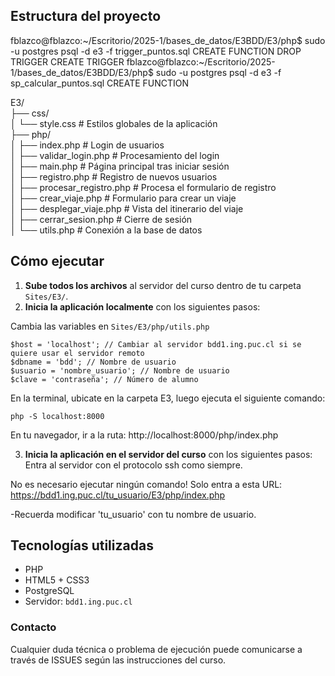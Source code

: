 ## Estructura del proyecto
fblazco@fblazco:~/Escritorio/2025-1/bases_de_datos/E3BDD/E3/php$ sudo -u postgres psql -d e3 -f trigger_puntos.sql
CREATE FUNCTION
DROP TRIGGER
CREATE TRIGGER
fblazco@fblazco:~/Escritorio/2025-1/bases_de_datos/E3BDD/E3/php$ sudo -u postgres psql -d e3 -f sp_calcular_puntos.sql 
CREATE FUNCTION

E3/  
├── css/  
│   └── style.css # Estilos globales de la aplicación  
├── php/  
│   ├── index.php # Login de usuarios  
│   ├── validar_login.php # Procesamiento del login  
│   ├── main.php # Página principal tras iniciar sesión  
│   ├── registro.php # Registro de nuevos usuarios  
│   ├── procesar_registro.php # Procesa el formulario de registro  
│   ├── crear_viaje.php # Formulario para crear un viaje  
│   ├── desplegar_viaje.php # Vista del itinerario del viaje  
│   ├── cerrar_sesion.php # Cierre de sesión  
│   └── utils.php # Conexión a la base de datos  

## Cómo ejecutar

1. **Sube todos los archivos** al servidor del curso dentro de tu carpeta `Sites/E3/`.
2. **Inicia la aplicación localmente** con los siguientes pasos:

Cambia las variables en `Sites/E3/php/utils.php`

```
$host = 'localhost'; // Cambiar al servidor bdd1.ing.puc.cl si se quiere usar el servidor remoto
$dbname = 'bdd'; // Nombre de usuario
$usuario = 'nombre_usuario'; // Nombre de usuario
$clave = 'contraseña'; // Número de alumno
```
En la terminal, ubicate en la carpeta E3, luego ejecuta el siguiente comando:

```
php -S localhost:8000
```

En tu navegador, ir a la ruta:
http://localhost:8000/php/index.php

3. **Inicia la aplicación en el servidor del curso** con los siguientes pasos:
Entra al servidor con el protocolo ssh como siempre.

No es necesario ejecutar ningún comando! Solo entra a esta URL: https://bdd1.ing.puc.cl/tu_usuario/E3/php/index.php

-Recuerda modificar 'tu_usuario' con tu nombre de usuario.

## Tecnologías utilizadas

- PHP
- HTML5 + CSS3
- PostgreSQL
- Servidor: `bdd1.ing.puc.cl`

### Contacto

Cualquier duda técnica o problema de ejecución puede comunicarse a través de ISSUES según las instrucciones del curso.

